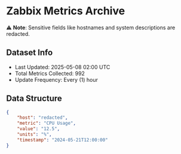 # Zabbix Metrics Archive

⚠️ **Note**: Sensitive fields like hostnames and system descriptions are redacted.

## Dataset Info
- Last Updated: 2025-05-08 02:00 UTC
- Total Metrics Collected: 992
- Update Frequency: Every (1) hour

## Data Structure
```json
{
    "host": "redacted",
    "metric": "CPU Usage",
    "value": "12.5",
    "units": "%",
    "timestamp": "2024-05-21T12:00:00"
}
```
